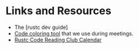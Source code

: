 # Links and Resources

- The [rustc dev guide]
- [Code coloring tool](https://annotate.code-reading.org/#/) that we use during meetings.
- [Rustc Code Reading Club Calendar](https://calendar.google.com/calendar/u/0?cid=dWp0NHRyNWVnZnNtZWNvMGU1cGkxbjk0ZDRAZ3JvdXAuY2FsZW5kYXIuZ29vZ2xlLmNvbQ)